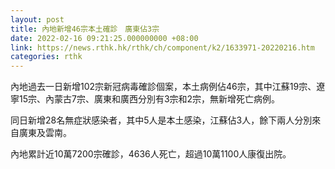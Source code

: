 ```yaml
---
layout: post
title: 內地新增46宗本土確診　廣東佔3宗
date: 2022-02-16 09:21:25.000000000 +08:00
link: https://news.rthk.hk/rthk/ch/component/k2/1633971-20220216.htm
categories: rthk
---
```


內地過去一日新增102宗新冠病毒確診個案，本土病例佔46宗，其中江蘇19宗、遼寧15宗、內蒙古7宗、廣東和廣西分別有3宗和2宗，無新增死亡病例。

同日新增28名無症狀感染者，其中5人是本土感染，江蘇佔3人，餘下兩人分別來自廣東及雲南。

內地累計近10萬7200宗確診，4636人死亡，超過10萬1100人康復出院。
